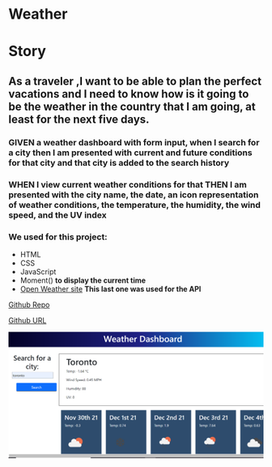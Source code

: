# Weather

# Story

## As a traveler ,I want to be able to plan the perfect vacations and I need to know how is it going to be the weather  in the country that I am going, at least for the next five days.

 ### GIVEN a weather dashboard with form input, when I search for a city then I am presented with current and future conditions for that city and that city is added to the search history
### WHEN I view current weather conditions for that THEN I am presented with the city name, the date, an icon representation of weather conditions, the temperature, the humidity, the wind speed, and the UV index

### We used for this project:

* HTML
* CSS
* JavaScript
* Moment() **to display the current time**
* [Open Weather site](https://openweathermap.org/)
**This last one was used for the API**


[Github Repo]('git@github.com:Fabskickass/weather.git')

[Github URL](https://fabskickass.github.io/weather/)

![Weather page](./assets/images/weather-shot.png)




